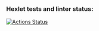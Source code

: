 ### Hexlet tests and linter status:
[![Actions Status](https://github.com/gmaslov-dev/layout-designer-project-58/actions/workflows/hexlet-check.yml/badge.svg)](https://github.com/gmaslov-dev/layout-designer-project-58/actions)